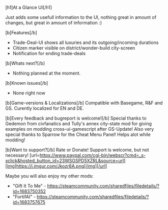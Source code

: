 [h1]At a Glance UI[/h1]

Just adds some usefull information to the UI, nothing great in amount of changes, but great in amount of information :)

[b]Features[/b]
- Trade-Deal-UI shows all luxuries and its outgoing/incoming durations
- Citizen marker visible on district/wonder-build city-screen
- Notification for ending trade-deals

[b]Whats next?[/b]
- Nothing planned at the moment.

[b]Known issues[/b]
- None right now

[b]Game-versions & Localizations[/b]
Compatible with Basegame, R&F and GS.
Curently localized for EN and DE.

[b]Every feedback and bugreport is welcome![/b]
Special thanks to Gedemon from civfanatics and Tully's annex city-state mod for giving examples on modding cross-ui-gamescript after GS-Update!
Also very special thanks to Sparrow for the Cheat Menu Panel! Helps alot while modding!

[b]Want to support?[/b]
Rate or Donate!
Support is welcome, but not necessary!
[url=https://www.paypal.com/cgi-bin/webscr?cmd=_s-xclick&hosted_button_id=23WSGSPD5XZRL&source=url][img]https://i.imgur.com/Jkozr8A.png[/img][/url]

Maybe you will also enjoy my other mods:
- "Gift It To Me" - https://steamcommunity.com/sharedfiles/filedetails/?id=1683750352
- "FortifAI" - https://steamcommunity.com/sharedfiles/filedetails/?id=1683757675
